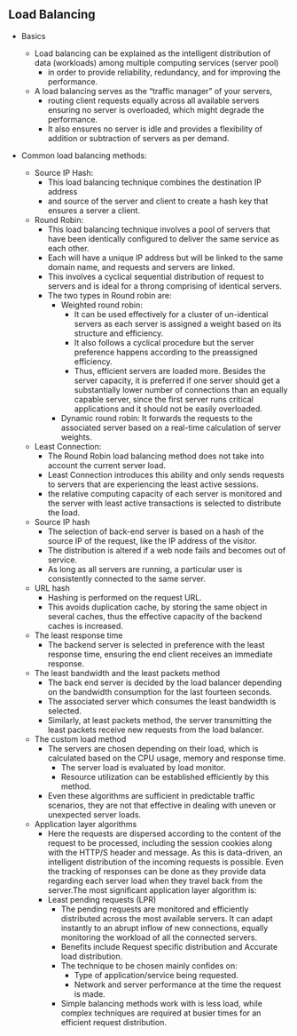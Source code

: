 ## Load Balancing 

- Basics 
    - Load balancing can be explained as the intelligent distribution of data (workloads) among multiple computing services (server pool) 
        - in order to provide reliability, redundancy, and for improving the performance.
    - A load balancing serves as the “traffic manager” of your servers, 
        - routing client requests equally across all available servers ensuring no server is overloaded, which might degrade the performance. 
        - It also ensures no server is idle and provides a flexibility of addition or subtraction of servers as per demand.

- Common load balancing methods:
    - Source IP Hash: 
        - This load balancing technique combines the destination IP address 
        - and source of the server and client to create a hash key that ensures a server a client.
    - Round Robin: 
        - This load balancing technique involves a pool of servers that have been identically configured to deliver the same service as each other. 
        - Each will have a unique IP address but will be linked to the same domain name, and requests and servers are linked.
        - This involves a cyclical sequential distribution of request to servers and is ideal for a throng comprising of identical servers.
        - The two types in Round robin are:
            - Weighted round robin: 
                - It can be used effectively for a cluster of un-identical servers as each server is assigned a weight based on its structure and efficiency. 
                - It also follows a cyclical procedure but the server preference happens according to the preassigned efficiency. 
                - Thus, efficient servers are loaded more. Besides the server capacity, it is preferred if one server should get a substantially lower number of connections than an equally capable server, since the first server runs critical applications and it should not be easily overloaded.
            - Dynamic round robin: It forwards the requests to the associated server based on a real-time calculation of server weights.        
    - Least Connection: 
        - The Round Robin load balancing method does not take into account the current server load. 
        - Least Connection introduces this ability and only sends requests to servers that are experiencing the least active sessions.
        - the relative computing capacity of each server is monitored and the server with least active transactions is selected to distribute the load.
    - Source IP hash
        - The selection of back-end server is based on a hash of the source IP of the request, like the IP address of the visitor. 
        - The distribution is altered if a web node fails and becomes out of service. 
        - As long as all servers are running, a particular user is consistently connected to the same server. 
    - URL hash
        - Hashing is performed on the request URL. 
        - This avoids duplication cache, by storing the same object in several caches, thus the effective capacity of the backend caches is increased.
    - The least response time
        - The backend server is selected in preference with the least response time, ensuring the end client receives an immediate response.
    - The least bandwidth and the least packets method
        - The back end server is decided by the load balancer depending on the bandwidth consumption for the last fourteen seconds. 
        - The associated server which consumes the least bandwidth is selected. 
        - Similarly, at least packets method, the server transmitting the least packets receive new requests from the load balancer.    
    - The custom load method
        - The servers are chosen depending on their load, which is calculated based on the CPU usage, memory and response time. 
            - The server load is evaluated by load monitor. 
            - Resource utilization can be established efficiently by this method.
        - Even these algorithms are sufficient in predictable traffic scenarios, they are not that effective in dealing with uneven or unexpected server loads.
    - Application layer algorithms
        - Here the requests are dispersed according to the content of the request to be processed, including the session cookies along with the HTTP/S header and message. As this is data-driven, an intelligent distribution of the incoming requests is possible. Even the tracking of responses can be done as they provide data regarding each server load when they travel back from the server.The most significant application layer algorithm is:
        - Least pending requests (LPR)
            - The pending requests are monitored and efficiently distributed across the most available servers. It can adapt instantly to an abrupt inflow of new connections, equally monitoring the workload of all the connected servers.
            - Benefits include Request specific distribution and Accurate load distribution.
            - The technique to be chosen mainly confides on:
                - Type of application/service being requested.
                - Network and server performance at the time the request is made.
            - Simple balancing methods work with is less load, while complex techniques are required at busier times for an efficient request distribution.                                           